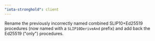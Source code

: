 ```yaml
---
"iota-stronghold": client
---
```


Rename the previously incorrectly named combined SLIP10+Ed25519 procedures (now
named with a `SLIP10DeriveAnd` prefix) and add back the Ed25519 ("only")
procedures.
